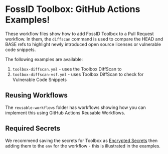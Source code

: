 # FossID Toolbox: GitHub Actions Examples!

These workflow files show how to add FossID Toolbox to a Pull Request workflow. In them, the `diffscan` command is used to compare the HEAD and BASE refs to highlight newly introduced open source licenses or vulnerable code snippets. 

The following examples are available:

1. `toolbox-diffscan.yml` - uses the Toolbox DiffScan to 
2. `toolbox-diffscan-vsf.yml` - uses Toolbox DiffScan to check for Vulnerable Code Snippets

## Reusing Workflows

The `reusable-workflows` folder has workflows showing how you can implement this using GitHub Actions Reusable Workflows.

## Required Secrets 

We recommend saving the secrets for Toolbox as [Encrypted Secrets](https://docs.github.com/en/actions/security-guides/encrypted-secrets) then adding them to the `env` for the workflow - this is illustrated in the examples.